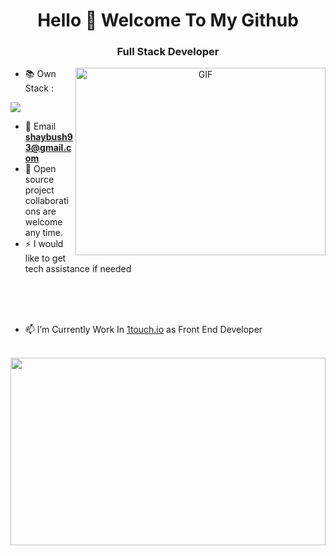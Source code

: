 <h1 align='center'>Hello 👋 Welcome To My Github</h1> 
<h3 align='center'>Full Stack Developer</h3>

<a target="_blank" align="center">
  <img align="right" top="300" height="300" width="400" alt="GIF" src="https://dcubedata.com/images/ezgif.com-gif-maker-10.gif">
</a>

- 📚 Own Stack : 

<img src="https://skillicons.dev/icons?i=angular,nestjs,typescript,bootstrap,rxjs,java,js,mongodb,mysql,nodejs,redux,sass,react,html,css,tailwind,nextjs&perline=7" />

- 📩 Email **shaybush93@gmail.com**
- 🤝 Open source project collaborations are welcome any time.
- ⚡ I would like to get tech assistance if needed
<br/>
<br/>
<br/>


- 📫 I’m Currently Work In <a target="_blank" href="https://www.1touch.io/">1touch.io</a> as Front End Developer 
<br/>
<a target="_blank" href="https://www.1touch.io/">
  <img align="left" height="300" width="100%" src="https://images.crunchbase.com/image/upload/c_lpad,f_auto,q_auto:eco,dpr_1/bv1ei7f0fkig81elvl7d">
</a>

